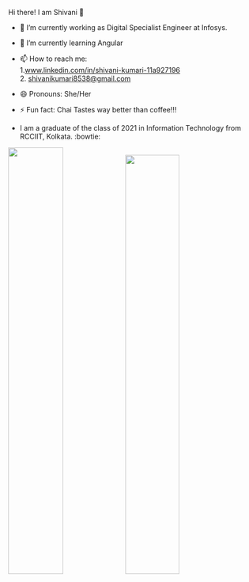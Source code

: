 Hi there! I am Shivani :wave:

- 🔭 I’m currently working as Digital Specialist Engineer at Infosys.
- 🌱 I’m currently learning Angular
- 📫 How to reach me: <br />           1.www.linkedin.com/in/shivani-kumari-11a927196 <br />            2. shivanikumari8538@gmail.com

- 😄 Pronouns: She/Her
- ⚡ Fun fact: Chai Tastes way better than coffee!!!
- I am a graduate of the class of 2021 in Information Technology from RCCIIT, Kolkata. :bowtie:

<img src="https://github-readme-stats.vercel.app/api?username=Shivanisingh1809&show_icons=true&theme=prussian&count_private=true" width="47%"><img src="https://github-readme-stats.vercel.app/api/top-langs/?username=Shivanisingh1809&layout=compact&theme=prussian" width="46.6%">
